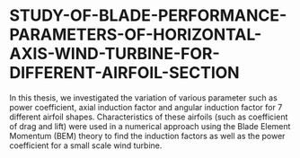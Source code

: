 # STUDY-OF-BLADE-PERFORMANCE-PARAMETERS-OF-HORIZONTAL-AXIS-WIND-TURBINE-FOR-DIFFERENT-AIRFOIL-SECTION

In this thesis, we investigated the variation of various parameter such as power coefficient, axial induction factor and angular induction factor for 7 different airfoil shapes. Characteristics of these airfoils (such as coefficient of drag and lift) were used in a numerical approach using the Blade Element Momentum (BEM) theory to find the induction factors as well as the power coefficient for a small scale wind turbine.
